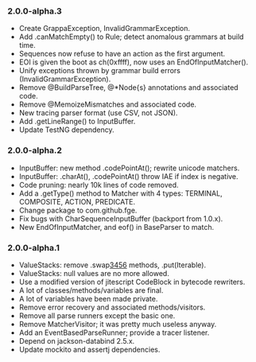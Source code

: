 ### 2.0.0-alpha.3

* Create GrappaException, InvalidGrammarException.
* Add .canMatchEmpty() to Rule; detect anomalous grammars at build time.
* Sequences now refuse to have an action as the first argument.
* EOI is given the boot as ch(0xffff), now uses an EndOfInputMatcher().
* Unify exceptions thrown by grammar build errors (InvalidGrammarException).
* Remove @BuildParseTree, @*Node{s} annotations and associated code.
* Remove @MemoizeMismatches and associated code.
* New tracing parser format (use CSV, not JSON).
* Add .getLineRange() to InputBuffer.
* Update TestNG dependency.

### 2.0.0-alpha.2

* InputBuffer: new method .codePointAt(); rewrite unicode matchers.
* InputBuffer: .charAt(), .codePointAt() throw IAE if index is negative.
* Code pruning: nearly 10k lines of code removed.
* Add a .getType() method to Matcher with 4 types: TERMINAL, COMPOSITE, ACTION,
  PREDICATE.
* Change package to com.github.fge.
* Fix bugs with CharSequenceInputBuffer (backport from 1.0.x).
* New EndOfInputMatcher, and eof() in BaseParser to match.

### 2.0.0-alpha.1

* ValueStacks: remove .swap[3456]() methods, .put(Iterable).
* ValueStacks: null values are no more allowed.
* Use a modified version of jitescript CodeBlock in bytecode rewriters.
* A lot of classes/methods/variables are final.
* A lot of variables have been made private.
* Remove error recovery and associated methods/visitors.
* Remove all parse runners except the basic one.
* Remove MatcherVisitor; it was pretty much useless anyway.
* Add an EventBasedParseRunner; provide a tracer listener.
* Depend on jackson-databind 2.5.x.
* Update mockito and assertj dependencies.

